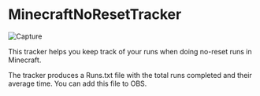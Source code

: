 # MinecraftNoResetTracker
![Capture](https://user-images.githubusercontent.com/69738875/199389711-235c741f-c80a-4097-89b5-337dbd424a7d.png)

This tracker helps you keep track of your runs when doing no-reset runs in Minecraft.

The tracker produces a Runs.txt file with the total runs completed and their average time. You can add this file to OBS.
